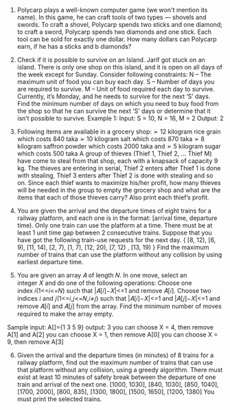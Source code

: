 1. Polycarp plays a well-known computer game (we won't mention its name). In this game, he can craft tools of two types — shovels and swords. To craft a shovel, Polycarp spends two sticks and one diamond; to craft a sword, Polycarp spends two diamonds and one stick. Each tool can be sold for exactly one dollar. How many dollars can Polycarp earn, if he has a sticks and b diamonds?

2. Check if it is possible to survive on an Island. Jarif got stuck on an island. There is only one shop on this island, and it is open on all days of the week except for Sunday. Consider following constraints: 
N – The maximum unit of food you can buy each day. 
S – Number of days you are required to survive. 
M – Unit of food required each day to survive. 
Currently, it’s Monday, and he needs to survive for the next ‘S’ days. 
Find the minimum number of days on which you need to buy food from the shop so that he can survive the next ‘S’ days or determine that it isn’t possible to survive. 
Example 1: 
Input: S = 10, N = 16, M = 2 
Output: 2 

3. Following items are available in a grocery shop: 
➢ 12 kilogram rice grain which costs 840 taka 
➢ 10 kilogram salt which costs 870 taka 
➢ 8 kilogram saffron powder which costs 2000 taka and 
➢ 5 kilogram sugar which costs 500 taka 
A group of thieves (Thief 1, Thief 2, … Thief M) have come to steal from that shop, each with a knapsack of capacity 9 kg. The thieves are entering in serial, Thief 2 enters after Thief 1 is done with stealing, Thief 3 enters after Thief 2 is done with stealing and so on. Since each thief wants to maximize his/her profit, how many thieves will be needed in the group to empty the grocery shop and what are the items that each of those thieves carry? Also print each thief’s profit.

4. You are given the arrival and the departure times of eight trains for a railway platform, and each one is in the format: [arrival time, departure time). Only one train can use the platform at a time. There must be at least 1 unit time gap between 2 consecutive trains. Suppose that you have got the following train-use requests for the next day. 
{ [8, 12), [6, 9), [11, 14), [2, 7), [1, 7), [12, 20), [7, 12) , [13, 19) } 
Find the maximum number of trains that can use the platform without any collision by using earliest departure time. 	

5. You are given an array 𝐴 of length 𝑁. In one move, select an integer 𝑋 and do one of the following operations:
Choose one index 𝑖(1<=𝑖<=𝑁) such that |𝐴[𝑖]−𝑋|<=1 and remove 𝐴[𝑖].
Choose two indices 𝑖 and 𝑗(1<=𝑖,𝑗<=𝑁,𝑖≠𝑗) such that |𝐴[𝑖]−𝑋|<=1 and |𝐴[𝑗]−𝑋|<=1 and remove 𝐴[𝑖] and 𝐴[𝑗] from the array.
Find the minimum number of moves required to make the array empty.

Sample input:
A[]={1 3 5 9} output: 3
you can choose X = 4, then remove A[1] and A[2]
you can choose X = 1, then remove A[0]
you can choose X = 9, then remove A[3]

6. Given the arrival and the departure times (in minutes) of 8 trains for a railway platform, find out the maximum number of trains that can use that platform without any collision, using a greedy algorithm. There must exist at least 10 minutes of safety break between the departure of one train and arrival of the next one.
[1000, 1030], [840, 1030], [850, 1040], [1700, 2000], [800, 835], [1300, 1800], [1500, 1650], [1200, 1380]
You must print the selected trains.

